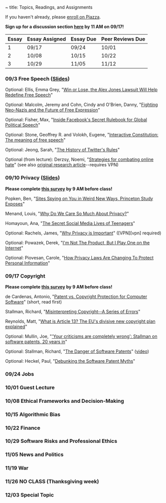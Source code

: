 ~ title: Topics, Readings, and Assignments


If you haven't already, please [enroll on Piazza](https://piazza.com/berkeley/fall2019/cs195).

**Sign up for a discussion section [here](https://forms.gle/HSGeTZHWbwpG7To56) by 11 AM on 09/17!**

| Essay | Essay Assigned  | Essay Due         | Peer Reviews Due |
|-------|-----------------|-------------------|------------------|
| 1     | 09/17           | 09/24             | 10/01            |
| 2     | 10/08           | 10/15             | 10/22            |
| 3     | 10/29           | 11/05             | 11/12            |

### 09/3 Free Speech ([Slides](https://docs.google.com/presentation/d/1LL0i3LZFH9FaxIGpRiUjKrX6X_BkP1aNpbwzWswkHcg/edit?usp=sharing))

Optional: Ellis, Emma Grey, "[Win or Lose, the Alex Jones Lawsuit Will Help Redefine Free Speech][alex_jones_lawsuit]"

Optional: Malcolm, Jeremy and Cohn, Cindy and O'Brien, Danny, "[Fighting Neo-Nazis and the Future of Free Expression][fighting_neonazis]"

Optional: Fisher, Max, "[Inside Facebook's Secret Rulebook for Global Political Speech][facebook_rulebook]"

Optional: Stone, Geoffrey R. and Volokh, Eugene, "[Interactive Constitution: The meaning of free speech][interactive_constitution]"

Optional: Jeong, Sarah, "[The History of Twitter's Rules][twitter_rules]"

Optional (from lecture): Derzsy, Noemi, "[Strategies for combating online hate](https://www.nature.com/articles/d41586-019-02447-1)" (see also [original research article](https://www.nature.com/articles/s41586-019-1494-7)--requires VPN)

  [alex_jones_lawsuit]: https://www.wired.com/story/alex-jones-lawsuit-will-help-redefine-free-speech/
  [fighting_neonazis]: https://www.eff.org/deeplinks/2017/08/fighting-neo-nazis-future-free-expression
  [facebook_rulebook]: https://www.nytimes.com/2018/12/27/world/facebook-moderators.html
  [twitter_rules]: https://motherboard.vice.com/en_us/article/z43xw3/the-history-of-twitters-rules
  [interactive_constitution]: https://constitutioncenter.org/blog/interactive-constitution-the-meaning-of-free-speech


### 09/10 Privacy ([Slides](https://docs.google.com/presentation/d/1iR7seYKcaHa9LnGCeIQwq_Zt8K_QnRiotWbZVLuYumk/edit?usp=sharing))
**Please complete [this survey](https://docs.google.com/forms/d/e/1FAIpQLSd_GuSgDRmvbvPtt1MDTY06XEtSpl57JU3VVQ0wzaHWXeJ4EA/viewform?usp=sf_link) by 9 AM before class!**

Popken, Ben, "[Sites Spying on You in Weird New Ways, Princeton Study Exposes][sites_spying]"

Menand, Louis, "[Why Do We Care So Much About Privacy?][why_care_privacy]"

Homayoun, Ana, "[The Secret Social Media Lives of Teenagers][secret_lives]"

Optional: Rachels, James, "[Why Privacy is Important][why_privacy]" ([VPN][vpn] required)

Optional: Powazek, Derek, "[I'm Not The Product, But I Play One on the Internet][not_the_product]"

Optional: Piovesan, Carole, "[How Privacy Laws Are Changing To Protect Personal Information][privacy_law]"

   [why_privacy]: http://www.jstor.org/stable/2265077
   [secret_lives]: https://www.nytimes.com/2017/06/07/well/family/the-secret-social-media-lives-of-teenagers.html?mcubz=1
   [not_the_product]: http://powazek.com/posts/3229
   [why_care_privacy]: https://www.newyorker.com/magazine/2018/06/18/why-do-we-care-so-much-about-privacy
   [sites_spying]: https://www.nbcnews.com/tech/security/princeton-study-exposes-weird-new-ways-sites-are-spying-you-n622391
   [privacy_law]: https://www.forbes.com/sites/cognitiveworld/2019/04/05/how-privacy-laws-are-changing-to-protect-personal-information

### 09/17 Copyright
**Please complete [this survey](https://forms.gle/yxvq5JS79RJo9MVX8) by 9 AM before class!**

de Cardenas, Antonio, "[Patent vs. Copyright Protection for Computer Software][patent_vs_copyright]" (short, read first)

Stallman, Richard, "[Misinterpreting Copyright--A Series of Errors][misinterpreting_copyright]"

Reynolds, Matt, "[What is Article 13? The EU's divisive new copyright plan explained](https://www.wired.co.uk/article/what-is-article-13-article-11-european-directive-on-copyright-explained-meme-ban)"

Optional: Mullin, Joe, "['Your criticisms are completely wrong': Stallman on software patents, 20 years in][your_criticisms]"

Optional: Stallman, Richard, "[The Danger of Software Patents][danger_transcript]" ([video][danger_video])

Optional: Heckel, Paul, "[Debunking the Software Patent Myths][debunk]"

   [patent_vs_copyright]: https://www.linkedin.com/pulse/patent-vs-copyright-protection-computer-software-de-cardenas-jd-mba
   [misinterpreting_copyright]: http://www.gnu.org/philosophy/misinterpreting-copyright.html
   [your_criticisms]: https://arstechnica.com/tech-policy/2012/11/your-criticisms-are-completely-wrong-stallman-on-software-patents/
   [danger_transcript]: https://www.gnu.org/philosophy/danger-of-software-patents.en.html
   [danger_video]: https://www.youtube.com/watch?v=aiKRt3-FbM0
   [debunk]: http://groups.csail.mit.edu/mac/classes/6.805/articles/int-prop/heckel-debunking.html

### 09/24 Jobs

### 10/01 Guest Lecture

### 10/08 Ethical Frameworks and Decision-Making

### 10/15 Algorithmic Bias

### 10/22 Finance

### 10/29 Software Risks and Professional Ethics

### 11/05 News and Politics

### 11/19 War

### 11/26 NO CLASS (Thanksgiving week)

### 12/03 Special Topic

<!--
   [vpn]: http://www.lib.berkeley.edu/Help/vpn.html

| Essay | Essay Assigned  | Essay Due         | Peer Reviews Due |
|-------|-----------------|-------------------|------------------|
| 1     | Tuesday, Feb 12 | Wednesday, Feb 20 | Tuesday, Feb 26  |
| 2     | Tuesday, Mar 5  | Wednesday, Mar 13 | Tuesday, Mar 19  |
| 3     | Tuesday, Apr 9  | Wednesday, Apr 17 | Tuesday, Apr 23  |

**Thanks for a great semester!  Have a minute to help us improve CS 195 for next year?  Fill out the [exit survey](https://docs.google.com/forms/d/e/1FAIpQLSfdgZFN4U4uJtPlHZrB1VX9Cz-JFDo98leAU_8-EKC6iv1g2Q/viewform?usp=sf_link) to share your thoughts!**

### 1/28 Wealth ([Slides](https://docs.google.com/presentation/d/1yNdWmn98FZCMLRCIFC0zfaJpBSlobrP1KtQPIJ4TskU/edit?usp=sharing))
Optional: Barrera, Jeff, "[In Search of Cheaper Housing, Silicon Valley Workers Face Long Commutes][commute]"

  [commute]: https://ww2.kqed.org/news/2016/04/07/in-search-of-cheaper-housing-silicon-valley-workers-face-long-commutes/


### 2/4 Privacy ([Slides](https://docs.google.com/presentation/d/1tTEA3fH5dnJlKzkGCtsGMdgC63FEpIiqeqYsOhBO4Rg/edit?usp=sharing))


Popken, Ben, "[Sites Spying on You in Weird New Ways, Princeton Study Exposes][sites_spying]"

Menand, Louis, "[Why Do We Care So Much About Privacy?][why_care_privacy]"

Homayoun, Ana, "[The Secret Social Media Lives of Teenagers][secret_lives]"

Optional: Rachels, James, "[Why Privacy is Important][why_privacy]" ([VPN][vpn] required)

Optional: Powazek, Derek, "[I'm Not The Product, But I Play One on the Internet][not_the_product]"

   [why_privacy]: http://www.jstor.org/stable/2265077
   [secret_lives]: https://www.nytimes.com/2017/06/07/well/family/the-secret-social-media-lives-of-teenagers.html?mcubz=1
   [not_the_product]: http://powazek.com/posts/3229
   [why_care_privacy]: https://www.newyorker.com/magazine/2018/06/18/why-do-we-care-so-much-about-privacy
   [sites_spying]: https://www.nbcnews.com/tech/security/princeton-study-exposes-weird-new-ways-sites-are-spying-you-n622391

### 2/11 Copyright ([Slides](https://docs.google.com/presentation/d/1G5o8mqG3hl1doVNIVrHjAD460xZFhAyBGl7TLOfxd5Y/edit?usp=sharing))
de Cardenas, Antonio, "[Patent vs. Copyright Protection for Computer Software][patent_vs_copyright]" (short, read first)

Stallman, Richard, "[Misinterpreting Copyright--A Series of Errors][misinterpreting_copyright]"

Mullin, Joe, "['Your criticisms are completely wrong': Stallman on software patents, 20 years in][your_criticisms]"

Optional: Stallman, Richard, "[The Danger of Software Patents][danger_transcript]" ([video][danger_video])

Optional: Heckel, Paul, "[Debunking the Software Patent Myths][debunk]"

   [patent_vs_copyright]: https://www.linkedin.com/pulse/patent-vs-copyright-protection-computer-software-de-cardenas-jd-mba
   [misinterpreting_copyright]: http://www.gnu.org/philosophy/misinterpreting-copyright.html
   [your_criticisms]: https://arstechnica.com/tech-policy/2012/11/your-criticisms-are-completely-wrong-stallman-on-software-patents/
   [danger_transcript]: https://www.gnu.org/philosophy/danger-of-software-patents.en.html]
   [danger_video]: https://www.youtube.com/watch?v=aiKRt3-FbM0
   [debunk]: http://groups.csail.mit.edu/mac/classes/6.805/articles/int-prop/heckel-debunking.html


**Essay 1: Instructions and submission information can be found [here](https://www.crowdgrader.org/crowdgrader/venues/view_venue/4185).**

### 2/18 No Class

### 2/25 Jobs ([Slides](https://docs.google.com/presentation/d/1SpXic36yU1DGYsBs6h71x4qRHX7NVbNpIeUvot2TYz8/edit?usp=sharing))
**Please complete [this survey][jobs_survey] by 2 PM before lecture!**
   [jobs_survey]: https://docs.google.com/forms/d/e/1FAIpQLSdhRKSzL9FlXSajg-hZLB0gHSqBtOOKIlo7PTXHLWAavGI1Iw/viewform?usp=sf_link

CGP Grey, "[Humans Need Not Apply][humans]"

Williams, Alex, "[Will Robots Take Our Children's Jobs?][childrens_jobs]"

Surowiecki, James, "[The Great Tech Panic: Robots Won't Take All Our Jobs][no_problem]"

Optional: Dalai Lama, The, "[Dalai Lama: Behind Our Anxiety, the Fear of Being Unneeded][dalai]"

Optional: Bernstein, Raman "[The Great Decoupling: An Interview with Erik Brynjolfsson and Andrew McAfee][decoupling]"

Optional: McKinsey Global Institute, "[Harnessing automation for a future that works][harnessing]" and the "[Appendix][harnessing:appendix]"

  [no_problem]: https://www.wired.com/2017/08/robots-will-not-take-your-job/
  [childrens_jobs]: https://www.nytimes.com/2017/12/11/style/robots-jobs-children.html
  [humans]: https://www.youtube.com/watch?v=7Pq-S557XQU
  [decoupling]: https://hbr.org/2015/06/the-great-decoupling
  [harnessing]: http://www.mckinsey.com/global-themes/digital-disruption/harnessing-automation-for-a-future-that-works
  [harnessing:appendix]: http://www.mckinsey.com/~/media/McKinsey/Global%20Themes/Digital%20Disruption/Harnessing%20automation%20for%20a%20future%20that%20works/MGI-A-future-that-works_In-brief.ashx
  [dalai]: http://www.nytimes.com/2016/11/04/opinion/dalai-lama-behind-our-anxiety-the-fear-of-being-unneeded.html

### 3/4 Free Speech ([Slides](https://docs.google.com/presentation/d/1r09IxmL-F9b46NSFk8YFnZb7gRXkE79NwhTQ0hafFag/edit?usp=sharing))
**Please complete [this survey][speech_survey] by 2 PM before lecture!**
   [speech_survey]: https://docs.google.com/forms/d/e/1FAIpQLSdAqNAmhTmRN68Ifk38vgKnYzDRPldSPGdXn4LK7uoGN3MEuA/viewform?usp=sf_link

Ellis, Emma Grey, "[Win or Lose, the Alex Jones Lawsuit Will Help Redefine Free Speech][alex_jones_lawsuit]"

Malcolm, Jeremy and Cohn, Cindy and O'Brien, Danny, "[Fighting Neo-Nazis and the Future of Free Expression][fighting_neonazis]"

Fisher, Max, "[Inside Facebook's Secret Rulebook for Global Political Speech][facebook_rulebook]"

Optional: Stone, Geoffrey R. and Volokh, Eugene, "[Interactive Constitution: The meaning of free speech][interactive_constitution]"

Optional: Jeong, Sarah, "[The History of Twitter's Rules][twitter_rules]"

  [alex_jones_lawsuit]: https://www.wired.com/story/alex-jones-lawsuit-will-help-redefine-free-speech/
  [fighting_neonazis]: https://www.eff.org/deeplinks/2017/08/fighting-neo-nazis-future-free-expression
  [facebook_rulebook]: https://www.nytimes.com/2018/12/27/world/facebook-moderators.html
  [twitter_rules]: https://motherboard.vice.com/en_us/article/z43xw3/the-history-of-twitters-rules
  [interactive_constitution]: https://constitutioncenter.org/blog/interactive-constitution-the-meaning-of-free-speech

**Essay 2: Instructions and submission information can be found [here](https://www.crowdgrader.org/crowdgrader/venues/view_venue/4247).**

### 3/11 News & Politics ([Slides](https://docs.google.com/presentation/d/1YGAETpIs3lFwNmDZShXa-HN8zorWb788ueqWvqAfHW4/edit?usp=sharing))

**Please complete [this survey](https://docs.google.com/forms/d/e/1FAIpQLSexe8KggiTxZ92IATEvnOWjJwWahCN2zZslhSgOwAgLRPRaFg/viewform?usp=sf_link) by 2 PM before lecture!**

Tufekci, Zeynep, "[Russian Meddling Is a Symptom, Not the Disease][meddling_disease]"

Kolbert, Elizabeth, "[Why Facts Don't Change Our Minds][why_facts]"

Bertoni, Steven, "[How Jared Kushner Won Trump The White House][jared_kushner]"

Optional: Garrett, Resnick, "[Resisting Political Fragmentation on the Internet][political_fragmentation]"

Optional: Smiley, Lauren, "[The College Kids Doing What Twitter Won't][twitter_bots]"

  [meddling_disease]: https://www.nytimes.com/2018/10/03/opinion/midterms-facebook-foreign-meddling.html
  [why_facts]: https://www.newyorker.com/magazine/2017/02/27/why-facts-dont-change-our-minds
  [jared_kushner]: https://www.forbes.com/sites/stevenbertoni/2016/11/22/exclusive-interview-how-jared-kushner-won-trump-the-white-house/#528f2d823af6
  [political_fragmentation]: http://www.mitpressjournals.org/doi/abs/10.1162/DAED_a_00118?journalCode=daed
  [twitter_bots]: https://www.wired.com/story/the-college-kids-doing-what-twitter-wont/


### 3/18 Governments ([Slides](https://docs.google.com/presentation/d/15WHxGBY7ULNu74foBZqkYoUE9TUy3QeRVe7I_J5exKw/edit?usp=sharing))

**Please complete [this survey](https://docs.google.com/forms/d/e/1FAIpQLScWkr7VuKmjwxPgylUyBoRRqV8D9eewNEJKDMNajPeTa7pM-Q/viewform?usp=sf_link) by 2 PM before lecture!**

Manaugh, Geoff, "[Drone Cops Take Flight in Los Angeles][police_drones]"

Kosoff, Maya, "[China's terrifying surveillance state looks a lot like America's future][china_surveillance]"

Maniam, Shiva, "[Americans feel the tensions between privacy and security concerns][americans_tensions]"

Optional: Gallagher, Ryan, "[Senior Google Scientist Resigns Over 'Forfeiture of Our Values' in China][dragonfly]"

Optional: Kayyali, Dia, "[FBI's 'Suicide Letter' to Dr. Martin Luther King, Jr., and the Dangers of Unchecked Surveillance][fbi_letter]"

  [china_surveillance]: https://www.vanityfair.com/news/2018/07/china-surveillance-state-artificial-intelligence
  [dragonfly]: https://theintercept.com/2018/09/13/google-china-search-engine-employee-resigns/
  [fbi_letter]: https://www.eff.org/deeplinks/2014/11/fbis-suicide-letter-dr-martin-luther-king-jr-and-dangers-unchecked-surveillance
  [police_drones]: https://www.theatlantic.com/technology/archive/2018/06/drone-cops-take-flight-in-los-angeles/562214/
  [americans_tensions]: http://www.pewresearch.org/fact-tank/2016/02/19/americans-feel-the-tensions-between-privacy-and-security-concerns/


### 3/25 No Class

### 4/1 Software Risks and Algorithmic Bias ([Slides](https://docs.google.com/presentation/d/1SPvoFb75FTEKdBxyBTWdL4c67SllYiFb-0o38ipCMpM/edit?usp=sharing))

**Please complete [this survey](https://forms.gle/zpbQ8JP3vpFb17BSA) by 2 PM before lecture!**

Hao, Karen, "[Should a self-driving car kill the baby or the grandma? Depends on where you're from.][moral_machine]" (Optional: [take the test](http://moralmachine.mit.edu/), [visualize the results](http://moralmachineresults.scalablecoop.org/), or [read the journal publication](https://www.nature.com/articles/s41586-018-0637-6))

Software Risks:
- Fabio, Adam, "[Killed by a Machine: The Therac-25][hackadaytherac]"
- Optional: Neumann, Peter G., "[Risks of Automation: A Cautionary Total-System Perspective of Our Cyberfuture][neumannrisks]" (need to read on campus or through [campus VPN][vpn])
- Optional: Tufekci, Zeynep, "[We're building a dystopia just to make people click on ads][dystopian_ads]" (video)

Algorithmic Bias:
- Angwin, Julia, "[Make Algorithms Accountable.][accountability]"
- Davies, Sam, and Pierson, Emma, and Feller, Avi and  Goel, Sharad, "[A computer program used for bail and sentencing decisions was labeled biased against blacks. It's actually not that clear.][sentencing]"
- Optional: "[Attacking discrimination with smarter machine learning][learning_interactive]"

   [neumannrisks]: http://cacm.acm.org/magazines/2016/10/207769-risks-of-automation/fulltext
   [hackadaytherac]: http://hackaday.com/2015/10/26/killed-by-a-machine-the-therac-25/
   [accountability]: https://www.nytimes.com/2016/08/01/opinion/make-algorithms-accountable.html?_r=0
   [sentencing]: https://www.washingtonpost.com/news/monkey-cage/wp/2016/10/17/can-an-algorithm-be-racist-our-analysis-is-more-cautious-than-propublicas/?utm_term=.d1bab924f787#comments
   [learning_interactive]: https://research.google.com/bigpicture/attacking-discrimination-in-ml/
   [dystopian_ads]: https://www.ted.com/talks/zeynep_tufekci_we_re_building_a_dystopia_just_to_make_people_click_on_ads#t-1028784
  [moral_machine]: https://www.technologyreview.com/s/612341/a-global-ethics-study-aims-to-help-ai-solve-the-self-driving-trolley-problem/

### 4/8 Professional Ethics ([Slides](https://docs.google.com/presentation/d/11OoAfN-W8mnjIJrjr3yZ8sBW8k91dmwsIE4OAl9PlIk/edit?usp=sharing))

**Please complete [this survey](https://docs.google.com/forms/d/e/1FAIpQLSeLvTJN1e3KSDXH6GvXnP_8ccGohjWOQ7BHwJEhocz3XL1RWA/viewform?usp=sf_link) by 2 PM before lecture!**

This coming week, we'll do something a little different and discuss systems of ethics as taxonomized by the field of moral philosophers. We'll go over two of the three major schools of ethics in class (consequentialism and virtue ethics), but watch these videos in advance so that the overview is easier to follow.

ACM, "[Professional Code of Conduct][acm_code]"

Systems of Ethics (Videos) (optional but recommended!):
   - [Consequentialism][consequentialism1]
   - [Virtue Ethics][virtue_ethics_dartington]
   - Paul Stearns (Blinn College), [Kant's Morality part 1][stearns_kant1], [Kant's Morality part 2 (optional)][stearns_kant2]

   [stearns_kant1]: https://www.youtube.com/watch?v=W_Q8cNzjTv0
   [stearns_kant2]: https://www.youtube.com/watch?v=KQqcD3_3_Y8
   [stanford_kant]: http://plato.stanford.edu/entries/kant-moral/#GooWilMorWorDut
   [consequentialism1]: https://www.youtube.com/watch?v=hACdhD_kes8
   [virtue_ethics_dartington]: https://www.youtube.com/watch?v=PHVuzec6s0c
   [acm_code]: http://www.acm.org/about/code-of-ethics

### 4/15 Finance ([Slides](https://docs.google.com/presentation/d/1Ba3ooCmcImyuh2Sv6D_WJdlZVYZHhTKJYnKpFEosK_U/edit?usp=sharing))

**Please complete [this survey](https://docs.google.com/forms/d/e/1FAIpQLSd-V2-bvJe_WY71UpypGg1JzTHcRDWkBBasXGqyzFALuAZgLw/viewform?usp=sf_link) by 2 PM before lecture!**

Faggella, Daniel, "[Machine Learning in Finance - Present and Future Applications][ml_finance]"

Hern, Alex, "[Energy cost of 'mining' bitcoin more than twice that of copper or gold][bitcoin_energy_waste]"

Kelly-Pitou, Katrina, "[Stop worrying about how much energy bitcoin uses][bitcoin_energy_overexaggerated]"

Optional: Uzzi, Brian, "[How AI Machines Could Save Wall Street Brokers' Jobs][wsbrokers]"

   [bitcoin_energy_waste]: https://www.theguardian.com/technology/2018/nov/05/energy-cost-of-mining-bitcoin-more-than-twice-that-of-copper-or-gold
   [bitcoin_energy_overexaggerated]: https://theconversation.com/stop-worrying-about-how-much-energy-bitcoin-uses-97591
   [wsbrokers]: https://www.entrepreneur.com/article/295309
   [ml_finance]: https://emerj.com/ai-sector-overviews/machine-learning-in-finance/

### 4/22 Corporations ([Slides](https://docs.google.com/presentation/d/1cmruGsB_Tz2vKmo0DKJFZjtDVHK8wAUOKotVyKK5Mj0/edit?usp=sharing))

**Please complete [this survey](https://docs.google.com/forms/d/e/1FAIpQLScxbkprIG_pfdNcfR_RNXaiabMmBoA-2jQHycYKR6TlweHoUw/viewform?usp=sf_link) by 2 PM before lecture!**

Readings this week are all **optional** but encouraged.

Optional: Reiss, Robert, "[Top CEOs Place High Value on Corporate Ethics and Social Responsibility to Drive Business](https://www.forbes.com/sites/robertreiss/2017/09/11/top-ceos-place-high-value-on-corporate-ethics-and-social-responsibility-to-drive-business/#571750e54473)"

Optional: Google AI, "[Responsible AI Practices](https://ai.google/education/responsible-ai-practices)"

Optional: West, Darrell M., "[The role of corporations in addressing AI's ethical dilemmas](https://www.brookings.edu/research/how-to-address-ai-ethical-dilemmas/)" (touches on many issues discussed in this course--most relevant part for this week is the last section, "Recommendations for Going Forward")


### 4/29 War ([Slides](https://docs.google.com/presentation/d/1bVM8FNPLLl4eSBDMPsNHrEPdp-hwen1W7l40jR3U-ns/edit?usp=sharing))
**Please complete [this survey](https://docs.google.com/forms/d/e/1FAIpQLScN0Rx2JBTArOfuAyek3gm7qfOW_PVPG_FiIRXcKylkv3oybw/viewform?usp=sf_link) by 2 PM before lecture!**

Greenberg, Andy, "[The Untold Story of NotPetya, the Most Devastating Cyberattack in History][not_petya]"

Wakabayashi, Shane, "[Google Will Not Renew Pentagon Contract That Upset Employees][maven]"

Haselton, Todd, "[How the Army plans to use Microsoft's high-tech HoloLens goggles on the battlefield](https://www.cnbc.com/2019/04/06/microsoft-hololens-2-army-plans-to-customize-as-ivas.html)"

Optional: Valentino, Benjamin, "[Moral Character or Character of War? American Public Opinion on the Targeting of Civilians in Times of War][civilians]" (requires being on campus or Berkeley VPN)

Optional: Walzer, Michael, "[Just & Unjust Targeted Killing & Drone Warfare][drones]" (requires being on campus or Berkeley VPN)

Optional: Dunlap Jr., Charles, "[The Military-Industrial Complex][milind]" (requires being on campus or Berkeley VPN)

   [maven]: https://www.nytimes.com/2018/06/01/technology/google-pentagon-project-maven.html
   [not_petya]: https://www.wired.com/story/notpetya-cyberattack-ukraine-russia-code-crashed-the-world/
   [drones]: http://www.mitpressjournals.org/doi/full/10.1162/DAED_a_00408
   [civilians]: http://www.mitpressjournals.org/doi/full/10.1162/DAED_a_00417
   [milind]: http://www.mitpressjournals.org/doi/pdf/10.1162/DAED_a_00104


<!--
### 12/?? Income Inequality and the Bay Area, Education
No survey.

Barrera, Jeff, "[In Search of Cheaper Housing, Silicon Valley Workers Face Long Commutes][commute]"

Singer, "[The Singer Solution to World Poverty][singer]"

Maria Konnikova, "[Will MOOCs be Flukes?][moocs]"

KevinCarey, "[An Online Education Breakthrough? A Master's Degree for a Mere $7,000][online_degree]"

Optional: Dalai Lama, The, "[Dalai Lama: Behind Our Anxiety, the Fear of Being Unneeded][dalai]"

  [commute]: https://ww2.kqed.org/news/2016/04/07/in-search-of-cheaper-housing-silicon-valley-workers-face-long-commutes/
  [singer]: http://www.nytimes.com/1999/09/05/magazine/the-singer-solution-to-world-poverty.html?pagewanted=all
  [dalai]: http://www.nytimes.com/2016/11/04/opinion/dalai-lama-behind-our-anxiety-the-fear-of-being-unneeded.html
  [moocs]: http://www.newyorker.com/science/maria-konnikova/moocs-failure-solutions
  [online_degree]: http://www.nytimes.com/2016/09/29/upshot/an-online-education-breakthrough-a-masters-degree-for-a-mere-7000.html


## 11/26 The Distant Future

**Complete the [Last Lecture](https://goo.gl/forms/dme3PibWHNXtTQUx2) survey by 2 PM Monday (@berkeley.edu login required).**

Aronoff, Kate, "[Inside Geoengineers' Risky Plan To Block Out the Sun][geoengineering]"

Kind, Amy, "[Qualia][qualia]", up to the end of section 1 (The Hard Problem of Consciousness)

Watch either of these (they are similar):
   - Harris, Sam, "[Can we build AI without losing control over it?][ai_control]"
   - Bostrom, Nick, "[What happens when our computers get smarter than we are?][ai_smarter]"

Optional: Brooks, Rodney, "[The Seven Deadly Sins of Predicting the Future of AI][seven_deadly]"

Optional: Brooks, Rodney, "[What is it like to be a robot?][be_a_robot]"

Optional: Harris, Mark, "[Inside the first church of artificial intelligence][ai_church]"

Optional: Wikipedia, "[Climate change opinion by country][climate_change_opinion]"

   [qualia]: http://www.iep.utm.edu/qualia
   [ai_control]: https://www.youtube.com/watch?v=8nt3edWLgIg
   [ai_smarter]: https://www.youtube.com/watch?v=MnT1xgZgkpk
   [seven_deadly]: https://rodneybrooks.com/the-seven-deadly-sins-of-predicting-the-future-of-ai/
   [be_a_robot]: https://rodneybrooks.com/what-is-it-like-to-be-a-robot/
   [ai_church]: https://www.wired.com/story/anthony-levandowski-artificial-intelligence-religion/
   [geoengineering]: http://inthesetimes.com/features/geoengineering-climate-change-fossil-fuel-industry-srm-indigenous-activism.html
   [climate_change_opinion]: https://en.wikipedia.org/wiki/Climate_change_opinion_by_country

### 11/5 Software Risks and Algorithmic Bias

**Complete the [Software Risks and Algorithmic Bias](https://goo.gl/forms/1MP6mkM0N30OqS5n2) by 2pm Monday (@berkeley.edu login required).**

Software Risks:
   - Fabio, "[Killed by a Machine: The Therac-25][hackadaytherac]"
   - Optional: Neumann, "[Risks of Automation: A Cautionary Total-System Perspective of Our Cyberfuture][neumannrisks]" (need to read on campus or through [campus VPN][vpn])
   - Optional: Tufekci, "[We're building a dystopia just to make people click on ads][dystopian_ads]"

Algorithmic Bias:
   - Angwin, "[Make Algorithms Accountable.][accountability]"
   - Davies, Pierson, Feller, Goel, "[A computer program used for bail and sentencing decisions was labeled biased against blacks. It's actually not that clear.][sentencing]"
   - Optional: "[Attacking discrimination with smarter machine learning][learning_interactive]"

   [neumannrisks]: http://cacm.acm.org/magazines/2016/10/207769-risks-of-automation/fulltext
   [hackadaytherac]: http://hackaday.com/2015/10/26/killed-by-a-machine-the-therac-25/
   [accountability]: https://www.nytimes.com/2016/08/01/opinion/make-algorithms-accountable.html?_r=0
   [sentencing]: https://www.washingtonpost.com/news/monkey-cage/wp/2016/10/17/can-an-algorithm-be-racist-our-analysis-is-more-cautious-than-propublicas/?utm_term=.d1bab924f787#comments
   [learning_interactive]: https://research.google.com/bigpicture/attacking-discrimination-in-ml/
   [dystopian_ads]: https://www.ted.com/talks/zeynep_tufekci_we_re_building_a_dystopia_just_to_make_people_click_on_ads#t-1028784

### 10/29 Jobs and Automation

**Complete the [Jobs and Automation](https://goo.gl/forms/S7M2i0JIGakTFzHg2) by 2pm Monday (@berkeley.edu login required).**

CGP Grey, "[Humans Need Not Apply][humans]"

Williams, "[Will Robots Take Our Children's Jobs?][childrens_jobs]"

Surowiecki, "[The Great Tech Panic: Robots Won't Take All Our Jobs][no_problem]"

Optional: Bernstein, Raman "[The Great Decoupling: An Interview with Erik Brynjolfsson and Andrew McAfee][decoupling]"

Optional: McKinsey Global Institute, "[Harnessing automation for a future that works][harnessing]" and the "[Appendix][harnessing:appendix]"

  [no_problem]: https://www.wired.com/2017/08/robots-will-not-take-your-job/
  [childrens_jobs]: https://www.nytimes.com/2017/12/11/style/robots-jobs-children.html
  [humans]: https://www.youtube.com/watch?v=7Pq-S557XQU
  [decoupling]: https://hbr.org/2015/06/the-great-decoupling
  [harnessing]: http://www.mckinsey.com/global-themes/digital-disruption/harnessing-automation-for-a-future-that-works
  [harnessing:appendix]: http://www.mckinsey.com/~/media/McKinsey/Global%20Themes/Digital%20Disruption/Harnessing%20automation%20for%20a%20future%20that%20works/MGI-A-future-that-works_In-brief.ashx

### 10/22 Politics and Media

**Complete the [Politics and Media Survey](https://goo.gl/forms/ufbFEaYfMIM6XXHN2) by 2pm Monday (@berkeley.edu login required).**

Tufekci, ["Russian Meddling Is a Symptom, Not the Disease"][meddling_disease]

Kolbert, ["Why Facts Don't Change Our Minds"][why_facts]

Bertoni, ["How Jared Kushner Won Trump The White House"][jared_kushner]

Garrett, Resnick, "[Resisting Political Fragmentation on the Internet][political_fragmentation]" (optional)

Smiley, "[The College Kids Doing What Twitter Won't][twitter_bots]" (optional)

  [meddling_disease]: https://www.nytimes.com/2018/10/03/opinion/midterms-facebook-foreign-meddling.html

  [why_facts]: https://www.newyorker.com/magazine/2017/02/27/why-facts-dont-change-our-minds

  [jared_kushner]: https://www.forbes.com/sites/stevenbertoni/2016/11/22/exclusive-interview-how-jared-kushner-won-trump-the-white-house/#528f2d823af6

  [political_fragmentation]: http://www.mitpressjournals.org/doi/abs/10.1162/DAED_a_00118?journalCode=daed

  [twitter_bots]: https://www.wired.com/story/the-college-kids-doing-what-twitter-wont/

### 10/15 Memes

**Complete the [Memes Survey](https://goo.gl/forms/MoX3jm0qTaLcsHqJ2) by 2pm Monday (@berkeley.edu login required).**

Ellis, "[Online Conspiracy Theories: The Wired Guide][online_conspiracy]"

CGP Grey, "[This Video Will Make You Angry](https://www.youtube.com/watch?v=rE3j_RHkqJc)"

Heath, Bell, Sternberg, "[Emotional selection in memes: the case of urban legends](http://psycnet.apa.org/journals/psp/81/6/1028/)" (required VPN or being on campus) - [alternative link](http://citeseerx.ist.psu.edu/viewdoc/download?doi=10.1.1.627.1473&rep=rep1&type=pdf)

Optional: Shullenberger, "[Mimesis, Violence, and Facebook: Peter Thiel's French Connection][girard]" (very weird/questionable read, but interesting)

   [online_conspiracy]: https://www.wired.com/story/wired-guide-to-conspiracy-theories/
   [girard]: https://thesocietypages.org/cyborgology/2016/08/13/mimesis-violence-and-facebook-peter-thiels-french-connection-full-essay/


### 10/08 Free Time and Attention

**Complete the [Free Time and Attention Survey](https://goo.gl/forms/XRLIvrOuEalBJXN62) by 2pm Monday (@berkeley.edu login required).**


Twenge, "[Have Smartphones Destroyed a Generation?][millennials]"

Becker, Rachel, "[Why calling screen time "digital heroin" is digital garbage][digital_drugs]"

Tufecki, "[Youtube, the Great Radicalizer][youtube]"

Optional: Schwartz, "[Finding It Hard to Focus? Maybe It's Not Your Fault][attention_economy]"

Optional: Harris, "[How better tech could protects us from distraction][ted_talk]"

Optional: Lil B, "[The Age of Information][info_age_music_video]"

   [digital_drugs]: https://www.theverge.com/2016/8/30/12715848/new-york-post-internet-texting-addiction-irresponsible-hysteria
   [millennials]: https://www.theatlantic.com/magazine/archive/2017/09/has-the-smartphone-destroyed-a-generation/534198/
   [youtube]: https://www.nytimes.com/2018/03/10/opinion/sunday/youtube-politics-radical.html
   [attention_economy]: https://www.nytimes.com/2018/08/14/style/how-can-i-focus-better.html
   [ted_talk]: https://www.ted.com/talks/tristan_harris_how_better_tech_could_protect_us_from_distraction
   [info_age_music_video]: https://www.youtube.com/watch?v=corY-FZAZog

### 10/01 Professional Ethics and Moral Philosophy

This coming week, we'll do something a little different and discuss systems of ethics as taxonomized by the field of moral philosophers. I'll go over the three major schools of ethics in class, but you might find it helpful to watch these videos in advance so my overview is easier to follow.

**Complete the [Professional Ethics and Moral Philosophy Survey](https://goo.gl/forms/q3xtuQJOyJ1MPVHI2) by 2pm Monday (@berkeley.edu login required).**


ACM, "[Professional Code of Conduct][acm_code]"

Systems of Ethics (Videos) (optional but recommended!):
   - [Consequentialism][consequentialism1]
   - [Virtue Ethics][virtue_ethics_dartington]
   - Paul Stearns (Blinn College), [Kant's Morality part 1][stearns_kant1], [Kant's Morality part 2 (optional)][stearns_kant2]

Systems of Ethics (Game) (optional):
   - [Socrates Jones, Pro Philosopher][socrates_jones]

   [stearns_kant1]: https://www.youtube.com/watch?v=W_Q8cNzjTv0
   [stearns_kant2]: https://www.youtube.com/watch?v=KQqcD3_3_Y8
   [stanford_kant]: http://plato.stanford.edu/entries/kant-moral/#GooWilMorWorDut
   [consequentialism1]: https://www.youtube.com/watch?v=hACdhD_kes8
   [virtue_ethics_dartington]: https://www.youtube.com/watch?v=PHVuzec6s0c
   [acm_code]: http://www.acm.org/about/code-of-ethics
   [socrates_jones]: http://www.kongregate.com/games/chiefwakamakamu/socrates-jones-pro-philosopher

### 9/24 War

**Complete the [War Survey](https://goo.gl/forms/xN3Zcm2PRUghIEht2) by 2pm Monday (@berkeley.edu login required).**


Greenberg, "[The Untold Story of NotPetya, the Most Devastating Cyberattack in History][not_petya]"

Wakabayashi, Shane, "[Google Will Not Renew Pentagon Contract That Upset Employees][maven]"

Optional (note: strongly political, I am not endorsing the opinions expressed): Jurecic, ["Why Did You Wait?": Moral Emptiness and Drone Strikes][trump_drones]

Optional: Walzer, Michael "[Just & Unjust Targeted Killing & Drone Warfare][drones]" (requires being on campus or Berkeley VPN)

Optional: Valentino, Benjamin "[Moral Character or Character of War? American Public Opinion on the Targeting of Civilians in Times of War][civilians]" (requires being on campus or Berkeley VPN)

Optional: Dunlap Jr., Charles "[The Military-Industrial Complex][milind]" (requires being on campus or Berkeley VPN)

   [maven]: https://www.nytimes.com/2018/06/01/technology/google-pentagon-project-maven.html
   [not_petya]: https://www.wired.com/story/notpetya-cyberattack-ukraine-russia-code-crashed-the-world/
   [trump_drones]: https://www.lawfareblog.com/why-did-you-wait-moral-emptiness-and-drone-strikes
   [drones]: http://www.mitpressjournals.org/doi/full/10.1162/DAED_a_00408
   [civilians]: http://www.mitpressjournals.org/doi/full/10.1162/DAED_a_00417
   [milind]: http://www.mitpressjournals.org/doi/pdf/10.1162/DAED_a_00104

### 9/17 Government Censorship and Surveillance

**Complete the [Government Censorship and Surveillance Survey](https://goo.gl/forms/ZfKpPG3ZDQ71jSUl1) by 2pm Monday (@berkeley.edu login required).**

Manaugh, "[Drone Cops Take Flight in Los Angeles][police_drones]"

Rainie, Maniam "[Americans feel the tensions between privacy and security concerns][americans_tensions]"

Gallagher, "[Senior Google Scientist Resigns Over "Forfeiture of Our Values" in China][dragonfly]"

Optional but really interesting: Kayyali, "[FBI's "Suicide Letter" to Dr. Martin Luther King, Jr., and the Dangers of Unchecked Surveillance][fbi_letter]" and Gage, "[What an Uncensored Letter to M.L.K. Reveals][fbi_letter_2]"

  [dragonfly]: https://theintercept.com/2018/09/13/google-china-search-engine-employee-resigns/
  [fbi_letter]: https://www.eff.org/deeplinks/2014/11/fbis-suicide-letter-dr-martin-luther-king-jr-and-dangers-unchecked-surveillance
  [fbi_letter_2]: http://www.nytimes.com/2014/11/16/magazine/what-an-uncensored-letter-to-mlk-reveals.html
  [police_drones]: https://www.theatlantic.com/technology/archive/2018/06/drone-cops-take-flight-in-los-angeles/562214/
  [americans_tensions]: http://www.pewresearch.org/fact-tank/2016/02/19/americans-feel-the-tensions-between-privacy-and-security-concerns/

### 9/10 Privacy

**Complete the [Privacy Survey](https://goo.gl/forms/C7aOVLj7S7Wa4cTE2) by 2pm Monday (@berkeley.edu login required).**

Menand, "[Why Do We Care So Much About Privacy?][why_care_privacy]"

Homayoun, "[The Secret Social Media Lives of Teenagers][secret_lives]"

Powazek, "[I'm Not The Product, But I Play One on the Internet][not_the_product]"

Rachels, "[Why Privacy is Important][why_privacy]" (optional, old school but interesting; [VPN][vpn] required)

   [why_privacy]: http://www.jstor.org/stable/2265077
   [secret_lives]: https://www.nytimes.com/2017/06/07/well/family/the-secret-social-media-lives-of-teenagers.html?mcubz=1
   [not_the_product]: http://powazek.com/posts/3229
   [why_care_privacy]: https://www.newyorker.com/magazine/2018/06/18/why-do-we-care-so-much-about-privacy

### 8/27 Free Speech

In future weeks, readings will be required and there will also be a survey to fill out. For week 1, readings are optional and you can technically just show up cold, though it might be nice to have read the readings below for more context.

Optional: Wong, Solon, [Does the banning of Alex Jones signal a new era of big tech responsibility?][alexjones]

Optional: Kang, Conger, [Inside Twitter's Struggle Over What Gets Banned][twitterbans]

   [alexjones]: https://www.theguardian.com/technology/2018/aug/10/alex-jones-banning-apple-facebook-youtube-twitter-free-speech
   [twitterbans]: https://www.nytimes.com/2018/08/10/technology/twitter-free-speech-infowars.html


-->
